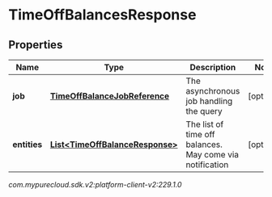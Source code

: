 # TimeOffBalancesResponse


## Properties

| Name | Type | Description | Notes |
| ------------ | ------------- | ------------- | ------------- |
| **job** | [**TimeOffBalanceJobReference**](TimeOffBalanceJobReference) | The asynchronous job handling the query |  [optional] |
| **entities** | [**List&lt;TimeOffBalanceResponse&gt;**](TimeOffBalanceResponse) | The list of time off balances. May come via notification |  [optional] |




_com.mypurecloud.sdk.v2:platform-client-v2:229.1.0_
